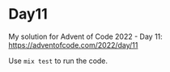 # Day11

My solution for Advent of Code 2022 - Day 11: https://adventofcode.com/2022/day/11

Use `mix test` to run the code.
